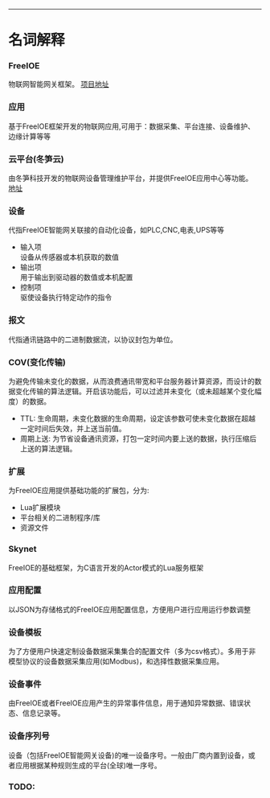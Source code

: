 ---

# 名词解释


### FreeIOE  

物联网智能网关框架。 [项目地址](http://freeioe.org)


### 应用

基于FreeIOE框架开发的物联网应用,可用于：数据采集、平台连接、设备维护、边缘计算等等


### 云平台(冬笋云)

由冬笋科技开发的物联网设备管理维护平台，并提供FreeIOE应用中心等功能。 [地址](http://cloud.thingsroot.com)


### 设备

代指FreeIOE智能网关联接的自动化设备，如PLC,CNC,电表,UPS等等

* 输入项  
	设备从传感器或本机获取的数值
* 输出项  
	用于输出到驱动器的数值或本机配置
* 控制项  
	驱使设备执行特定动作的指令


### 报文

代指通讯链路中的二进制数据流，以协议封包为单位。


### COV(变化传输)

为避免传输未变化的数据，从而浪费通讯带宽和平台服务器计算资源，而设计的数据变化传输的算法逻辑。开启该功能后，可以过滤并未变化（或未超越某个变化幅度）的数据。

* TTL: 生命周期，未变化数据的生命周期，设定该参数可使未变化数据在超越一定时间后失效，并上送当前值。
* 周期上送: 为节省设备通讯资源，打包一定时间内要上送的数据，执行压缩后上送的算法逻辑。


### 扩展

为FreeIOE应用提供基础功能的扩展包，分为:

* Lua扩展模块
* 平台相关的二进制程序/库
* 资源文件


### Skynet

FreeIOE的基础框架，为C语言开发的Actor模式的Lua服务框架


### 应用配置

以JSON为存储格式的FreeIOE应用配置信息，方便用户进行应用运行参数调整


### 设备模板

为了方便用户快速定制设备数据采集集合的配置文件（多为csv格式）。多用于非模型协议的设备数据采集应用(如Modbus)，和选择性数据采集应用。


### 设备事件

由FreeIOE或者FreeIOE应用产生的异常事件信息，用于通知异常数据、错误状态、信息记录等。


### 设备序列号

设备（包括FreeIOE智能网关设备)的唯一设备序号。一般由厂商内置到设备，或者应用根据某种规则生成的平台(全球)唯一序号。


### TODO:
